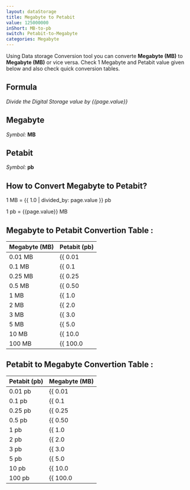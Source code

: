 ```yaml
---
layout: dataStorage
title: Megabyte to Petabit
value: 125000000
inShort: MB-to-pb
switch: Petabit-to-Megabyte
categories: Megabyte
---
```


Using Data storage Conversion tool you can converte **Megabyte (MB)** to **Megabyte (MB)** or vice versa. Check 1 Megabyte and Petabit value given below and also check quick conversion tables.

## Formula
*Divide the Digital Storage value by {{page.value}}*

## Megabyte
*Symbol:* **MB**

## Petabit
*Symbol:* **pb**

## How to Convert Megabyte to Petabit?

1 MB = {{ 1.0 | divided_by: page.value }} pb

1 pb = {{page.value}} MB


## Megabyte to Petabit Convertion Table :

| Megabyte (MB) | Petabit (pb) |
| ---- | ---- |
| 0.01 MB | {{ 0.01 | divided_by: page.value }} pb |
| 0.1 MB | {{ 0.1 | divided_by: page.value }} pb |
| 0.25 MB | {{ 0.25 | divided_by: page.value }} pb |
| 0.5 MB | {{ 0.50 | divided_by: page.value }} pb |
| 1 MB | {{ 1.0 | divided_by: page.value }} pb |
| 2 MB | {{ 2.0 | divided_by: page.value }} pb |
| 3 MB | {{ 3.0 | divided_by: page.value }} pb |
| 5 MB | {{ 5.0 | divided_by: page.value }} pb |
| 10 MB | {{ 10.0 | divided_by: page.value }} pb |
| 100 MB | {{ 100.0 | divided_by: page.value }} pb |

## Petabit to Megabyte Convertion Table :

| Petabit (pb) | Megabyte (MB) |
| ---- | ---- |
| 0.01 pb | {{ 0.01 | times: page.value }} MB |
| 0.1 pb | {{ 0.1 | times: page.value }} MB |
| 0.25 pb | {{ 0.25 | times: page.value }} MB |
| 0.5 pb | {{ 0.50 | times: page.value }} MB |
| 1 pb | {{ 1.0 | times: page.value }} MB |
| 2 pb | {{ 2.0 | times: page.value }} MB |
| 3 pb | {{ 3.0 | times: page.value }} MB |
| 5 pb | {{ 5.0 | times: page.value }} MB |
| 10 pb | {{ 10.0 | times: page.value }} MB |
| 100 pb | {{ 100.0 | times: page.value }} MB |


<script>
document.getElementById('selectInput')[8].selected = true
document.getElementById('selectOutput')[18].selected = true
</script>
